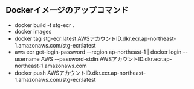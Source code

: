 ## Dockerイメージのアップコマンド
- docker build -t stg-ecr .
- docker images
- docker tag stg-ecr:latest AWSアカウントID.dkr.ecr.ap-northeast-1.amazonaws.com/stg-ecr:latest
- aws ecr get-login-password --region ap-northeast-1 | docker login --username AWS --password-stdin AWSアカウントID.dkr.ecr.ap-northeast-1.amazonaws.com
- docker push AWSアカウントID.dkr.ecr.ap-northeast-1.amazonaws.com/stg-ecr:latest